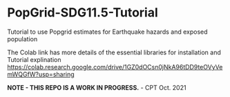 # PopGrid-SDG11.5-Tutorial
Tutorial to use Popgrid estimates for Earthquake hazards and exposed population

The Colab link has more details of the essential libraries for installation and Tutorial explination
https://colab.research.google.com/drive/1GZ0dOCsn0jNkA96tDD9teOVyVemWQGfW?usp=sharing

**NOTE - THIS REPO IS A WORK IN PROGRESS.** - CPT Oct. 2021 
